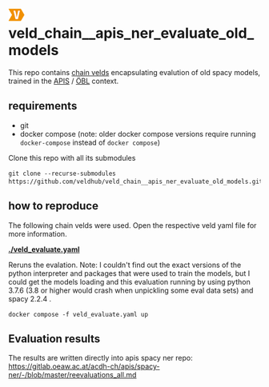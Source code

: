 # ![veld chain](https://raw.githubusercontent.com/veldhub/.github/refs/heads/main/images/symbol_V_letter.png) veld_chain__apis_ner_evaluate_old_models

This repo contains [chain velds](https://zenodo.org/records/13322913) encapsulating evalution of 
old spacy models, trained in the 
[APIS](https://www.oeaw.ac.at/acdh/research/dh-research-infrastructure/activities/modelling-humanities-data/apis) 
/ [ÖBL](https://www.oeaw.ac.at/acdh/research/dh-research-infrastructure/activities/modelling-humanities-data/oebl-austrian-biographical-dictionary) 
context.

## requirements

- git
- docker compose (note: older docker compose versions require running `docker-compose` instead of 
  `docker compose`)

Clone this repo with all its submodules
```
git clone --recurse-submodules https://github.com/veldhub/veld_chain__apis_ner_evaluate_old_models.git
```

## how to reproduce

The following chain velds were used. Open the respective veld yaml file for more information.

**[./veld_evaluate.yaml](./veld_evaluate.yaml)** 

Reruns the evalation. Note: I couldn't find out the exact versions of the python interpreter and
packages that were used to train the models, but I could get the models loading and this evaluation
running by using python 3.7.6 (3.8 or higher would crash when unpickling some eval data sets) and
spacy 2.2.4 .

```
docker compose -f veld_evaluate.yaml up
```

## Evaluation results

The results are written directly into apis spacy ner repo: 
https://gitlab.oeaw.ac.at/acdh-ch/apis/spacy-ner/-/blob/master/reevaluations_all.md 

